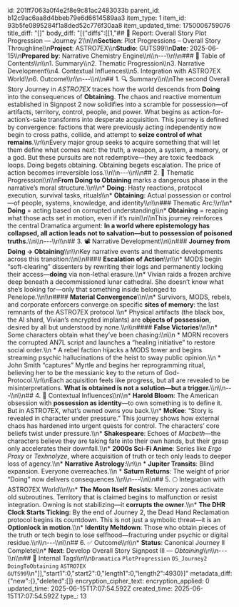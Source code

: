 id: 201ff7063a0f4e2f8e9c81ac2483033b
parent_id: b12c9ac6aa8d4bbeb79e6d6614589aa3
item_type: 1
item_id: 93b5fe0895284f1a8ded52c776f30aa8
item_updated_time: 1750006759076
title_diff: "[]"
body_diff: "[{\"diffs\":[[1,\"## 📘 Report: Overall Story Plot Progression — Journey 2\\\n\\\n**Section**: Plot Progressions – Overall Story Throughline\\\n**Project**: ASTRO7EX\\\n**Studio**: GUTS99\\\n**Date**: 2025-06-15\\\n**Prepared by**: Narrative Chemistry Engine\\\n\\\n---\\\n\\\n### 🧩 Table of Contents\\\n\\\n1. Summary\\\n2. Thematic Progression\\\n3. Narrative Development\\\n4. Contextual Influences\\\n5. Integration with ASTRO7EX World\\\n6. Outcome\\\n\\\n---\\\n\\\n## 1. 🔍 Summary\\\n\\\nThe second Overall Story Journey in *ASTRO7EX* traces how the world descends from **Doing** into the consequences of **Obtaining**. The chaos and reactive momentum established in Signpost 2 now solidifies into a scramble for possession—of artifacts, territory, control, people, and power. What begins as action-for-action’s-sake transforms into desperate acquisition. This journey is defined by convergence: factions that were previously acting independently now begin to cross paths, collide, and attempt to **seize control of what remains**.\\\n\\\nEvery major group seeks to acquire something that will let them define what comes next: the truth, a weapon, a system, a memory, or a god. But these pursuits are not redemptive—they are toxic feedback loops. Doing begets obtaining. Obtaining begets escalation. The price of action becomes irreversible loss.\\\n\\\n---\\\n\\\n## 2. 🧠 Thematic Progression\\\n\\\n**From Doing to Obtaining** marks a dangerous phase in the narrative’s moral structure.\\\n\\\n* **Doing**: Hasty reactions, protocol execution, survival tasks, rituals\\\n* **Obtaining**: Actual possession or control—of people, systems, knowledge, and identity\\\n\\\n### Thematic Arc:\\\n\\\n* **Doing** = acting based on corrupted understanding\\\n* **Obtaining** = reaping what those acts set in motion, even if it’s ruin\\\n\\\nThis journey reinforces the central Dramatica argument: **In a world where epistemology has collapsed, all action leads not to salvation—but to possession of poisoned truths.**\\\n\\\n---\\\n\\\n## 3. 📽️ Narrative Development\\\n\\\n### **Journey from Doing → Obtaining**\\\n\\\nKey narrative events and thematic developments across this transition:\\\n\\\n#### **Escalation of Action**\\\n\\\n* MODS begin “soft-clearing” dissenters by rewriting their logs and permanently locking their access—**doing** via non-lethal erasure.\\\n* Vivian raids a frozen archive deep beneath a decommissioned lunar cathedral. She doesn’t know what she’s looking for—only that something inside belonged to Penelope.\\\n\\\n#### **Material Convergence**\\\n\\\n* Survivors, MODS, rebels, and corporate enforcers converge on specific **sites of memory**: the last remnants of the ASTRO7EX protocol.\\\n* Physical artifacts (the black box, the AI shard, Vivian’s encrypted implants) are **objects of possession**, desired by all but understood by none.\\\n\\\n#### **False Victories**\\\n\\\n* Some characters obtain what they’ve been chasing:\\\n\\\n  * MORN recovers the corrupted AN7L script and launches a “healing initiative” to restore social order.\\\n  * A rebel faction hijacks a MODS tower and begins streaming psychic hallucinations of the heist to sway public opinion.\\\n  * John Smith “captures” Myrtle and begins her reprogramming ritual, believing her to be the messianic key to the return of God-Protocol.\\\n\\\nEach acquisition feels like progress, but all are revealed to be misinterpretations. **What is obtained is not a solution—but a trigger.**\\\n\\\n---\\\n\\\n## 4. 🧬 Contextual Influences\\\n\\\n* **Harold Bloom**: The American obsession with **possession as identity**—to own something is to define it. But in ASTRO7EX, what’s owned owns you back.\\\n* **McKee**: “Story is revealed in character under pressure.” This journey shows how external chaos has hardened into urgent quests for control. The characters’ core beliefs twist under pressure.\\\n* **Shakespeare**: Echoes of *Macbeth*—the characters believe they are taking fate into their own hands, but their grasp only accelerates their downfall.\\\n* **2000s Sci-Fi Anime**: Series like *Ergo Proxy* or *Texhnolyze*, where acquisition of truth or tech only leads to deeper loss of agency.\\\n* **Narrative Astrology**:\\\n\\\n  * **Jupiter Transits**: Blind expansion. Everyone overreaches.\\\n  * **Saturn Returns**: The weight of prior “Doing” now delivers consequences.\\\n\\\n---\\\n\\\n## 5. 🌕 Integration with ASTRO7EX World\\\n\\\n* **The Moon Itself Resists**: Memory zones activate old subroutines. Territory that is claimed begins to malfunction or resist integration. Owning is not stabilizing—it **corrupts the owner**.\\\n* **The DHR Clock Starts Ticking**: By the end of Journey 2, the Dead Hand Reclamation protocol begins its countdown. This is not just a symbolic threat—it is an **Optionlock in motion**.\\\n* **Identity Meltdown**: Those who obtain pieces of the truth or tech begin to lose selfhood—fracturing under psychic or digital residue.\\\n\\\n---\\\n\\\n## 6. ✅ Outcome\\\n\\\n* **Status**: Canonical Journey II Complete\\\n* **Next**: Develop Overall Story Signpost III — *Obtaining*\\\n\\\n---\\\n\\\n## 🧪 Internal Tags\\\n\\\n`Dramatica` `PlotProgression` `OS_Journey2` `DoingToObtaining` `ASTRO7EX` `GUTS99`\\\n\"]],\"start1\":0,\"start2\":0,\"length1\":0,\"length2\":4930}]"
metadata_diff: {"new":{},"deleted":[]}
encryption_cipher_text: 
encryption_applied: 0
updated_time: 2025-06-15T17:07:54.592Z
created_time: 2025-06-15T17:07:54.592Z
type_: 13